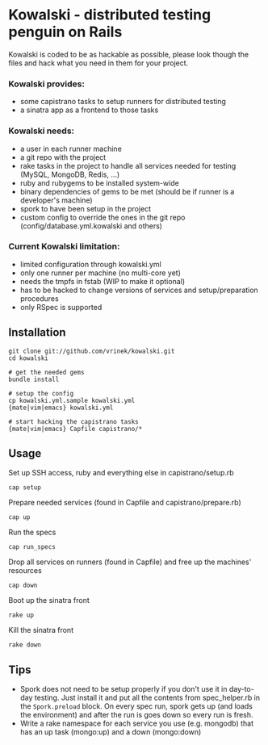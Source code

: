 # Kowalski - distributed testing penguin on Rails

Kowalski is coded to be as hackable as possible, please look though the files and hack what you need in them for your project.

### Kowalski provides:

* some capistrano tasks to setup runners for distributed testing
* a sinatra app as a frontend to those tasks

### Kowalski needs:

* a user in each runner machine
* a git repo with the project
* rake tasks in the project to handle all services needed for testing (MySQL, MongoDB, Redis, ...)
* ruby and rubygems to be installed system-wide
* binary dependencies of gems to be met (should be if runner is a developer's machine)
* spork to have been setup in the project
* custom config to override the ones in the git repo (config/database.yml.kowalski and others)

### Current Kowalski limitation:

* limited configuration through kowalski.yml
* only one runner per machine (no multi-core yet)
* needs the tmpfs in fstab (WIP to make it optional)
* has to be hacked to change versions of services and setup/preparation procedures
* only RSpec is supported

## Installation

    git clone git://github.com/vrinek/kowalski.git
    cd kowalski

    # get the needed gems
    bundle install

    # setup the config
    cp kowalski.yml.sample kowalski.yml
    {mate|vim|emacs} kowalski.yml

    # start hacking the capistrano tasks
    {mate|vim|emacs} Capfile capistrano/*

## Usage

Set up SSH access, ruby and everything else in capistrano/setup.rb

    cap setup

Prepare needed services (found in Capfile and capistrano/prepare.rb)

    cap up

Run the specs

    cap run_specs

Drop all services on runners (found in Capfile) and free up the machines' resources

    cap down

Boot up the sinatra front

    rake up

Kill the sinatra front

    rake down

## Tips

* Spork does not need to be setup properly if you don't use it in day-to-day testing. Just install it and put all the contents from spec_helper.rb in the `Spork.preload` block. On every spec run, spork gets up (and loads the environment) and after the run is goes down so every run is fresh.
* Write a rake namespace for each service you use (e.g. mongodb) that has an up task (mongo:up) and a down (mongo:down)
